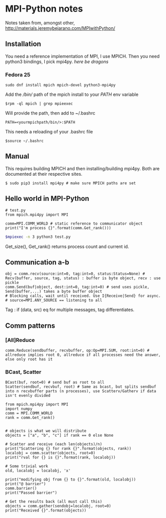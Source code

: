 # MPI-Python notes

Notes taken from, amongst other, http://materials.jeremybejarano.com/MPIwithPython/

## Installation
You need a reference implementation of MPI, I use MPICH. Then you need python3 bindings, I pick mpi4py.
*here be dragons*
### Fedora 25
```
sudo dnf install mpich mpich-devel python3-mpi4py
```
Add the */bin/* path of the mpich install to your $PATH$ env variable
```
$rpm -ql mpich | grep mpieexec
```
Will provide the path, then add to ~/.bashrc
```
PATH=<yourmpichpath/bin/>:$PATH
```
This needs a reloading of your .bashrc file
```
$source ~/.bashrc
```
## Manual
This requires building MPICH and then installing/building mpi4py. Both are documented at their respective sites.

```
$ sudo pip3 install mpi4py # make sure MPICH paths are set
```

## Hello world in MPI-Python
```python3
# test.py
from mpich.mpi4py import MPI

comm=MPI.COMM_WORLD # static reference to communicator object
print("I'm process {}".format(comm.Get_rank()))
```
```bash
$mpiexec -n 3 python3 test.py
```

Get_size(), Get_rank() returns process count and current id.

## Communication a-b
```python3
obj = comm.recv(source:int=0, tag:int=0, status:Status=None) # Recv(buffer, source, tag, status) : buffer is byte object, recv : use pickle
comm.Send(buf|object, dest:int=0, tag:int=0) # send uses pickle, Send(buffer,...) takes a byte buffer object
# Blocking calls, wait until received. Use I{Receive|Send} for async.
# source=MPI.ANY_SOURCE == listening to all
```
Tag : if (data, src) eq for multiple messages, tag differentiates.

## Comm patterns
### [All]Reduce
```
comm.Reduce(sendbuffer, recvbuffer, op:Op=MPI.SUM, root:int=0) # allreduce implies root 0, allreduce if all processes need the answer, else only root has it
```

### BCast, Scatter
```
BCast(buf, root=0) # send buf as root to all
Scatter(sendbuf, recvbuf, root) # Same as bcast, but splits sendbuf into n recvbuffer parts (n processes), use Scatterv/Gatherv if data isn't evenly divided
```
```
from mpich.mpi4py import MPI
import numpy
comm = MPI.COMM_WORLD
rank = comm.Get_rank()


# objects is what we will distribute
objects = ["a", "b", "c"] if rank == 0 else None

# Scatter and receive (each len(objects)/n)
print("Scattering {} for rank {}".format(objects, rank))
localobj = comm.scatter(objects, root=0)
print("rval for {} is {}".format(rank, localobj))

# Some trivial work
old, localobj = localobj, 'x'

print("modifying obj from {} to {}".format(old, localobj))
print("@ barrier")
comm.barrier()
print("Passed barrier")

# Get the results back (all must call this)
objects = comm.gather(sendobj=localobj, root=0)
print("Received {}".format(objects))
```
